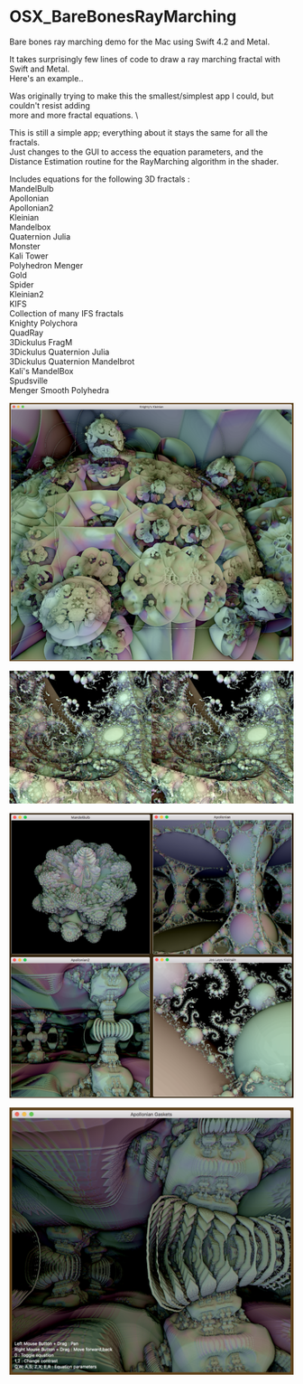 # OSX_BareBonesRayMarching
Bare bones ray marching demo for the Mac using Swift 4.2 and Metal.

It takes surprisingly few lines of code to draw a ray marching fractal with Swift and Metal. \
Here's an example..

Was originally trying to make this the smallest/simplest app I could, but couldn't resist adding \
more and more fractal equations. \

This is still a simple app; everything about it stays the same for all the fractals. \
Just changes to the GUI to access the equation parameters, and the \
Distance Estimation routine for the RayMarching algorithm in the shader.

Includes equations for the following 3D fractals : \
MandelBulb \
Apollonian \
Apollonian2 \
Kleinian \
Mandelbox \
Quaternion Julia \
Monster \
Kali Tower \
Polyhedron Menger \
Gold \
Spider \
Kleinian2 \
KIFS \
Collection of many IFS fractals \
Knighty Polychora \
QuadRay \
3Dickulus FragM \
3Dickulus Quaternion Julia \
3Dickulus Quaternion Mandelbrot \
Kali's MandelBox \
Spudsville \
Menger Smooth Polyhedra

![Screenshot](screenshot4.png)

![Screenshot](screenshot3.png)

![Screenshot](screenshot2.png)

![Screenshot](screenshot.png)
